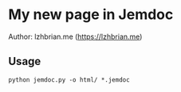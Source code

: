 # My new page in Jemdoc

Author: lzhbrian.me (https://lzhbrian.me)

## Usage
```
python jemdoc.py -o html/ *.jemdoc
```
